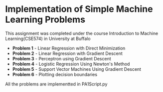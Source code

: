 # Implementation of Simple Machine Learning Problems
This assignment was completed under the course Introduction to Machine Learning(CSE574) in University at Buffalo

* **Problem 1** - Linear Regression with Direct Minimization
* **Problem 2** - Linear Regression with Gradient Descent
* **Problem 3** - Perceptron using Gradient Descent
* **Problem 4** - Logistic Regression Using Newton's Method
* **Problem 5** - Support Vector Machines Using Gradient Descent
* **Problem 6** - Plotting decision boundaries

All the problems are implementted in PA1Script.py
